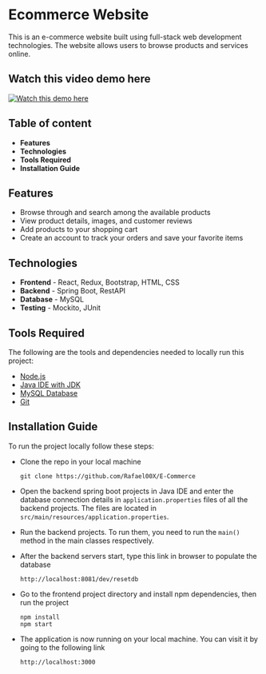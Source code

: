 # Ecommerce Website

This is an e-commerce website built using full-stack web development technologies. The website allows users to browse products and services online.

## Watch this video demo here
[![Watch this demo here](https://img.youtube.com/vi/r7Tiu2uz9KU/0.jpg)](https://www.youtube.com/watch?v=r7Tiu2uz9KU)

## Table of content

* **Features**
* **Technologies**
* **Tools Required**
* **Installation Guide**

## Features

* Browse through and search among the available products
* View product details, images, and customer reviews
* Add products to your shopping cart
* Create an account to track your orders and save your favorite items

## Technologies

* **Frontend** - React, Redux, Bootstrap, HTML, CSS
* **Backend** - Spring Boot, RestAPI
* **Database** - MySQL
* **Testing** - Mockito, JUnit

## Tools Required

The following are the tools and dependencies needed to locally run this project:

* [Node.js](https://nodejs.org/en/)
* [Java IDE with JDK](https://www.jetbrains.com/idea/download/)
* [MySQL Database](https://dev.mysql.com/downloads/mysql/)
* [Git](https://git-scm.com/downloads/)

## Installation Guide

To run the project locally follow these steps:

* Clone the repo in your local machine
    ```
    git clone https://github.com/Rafael00X/E-Commerce
    ```

* Open the backend spring boot projects in Java IDE and enter the database connection details in `application.properties` files of all the backend projects. The files are located in `src/main/resources/application.properties`.

* Run the backend projects. To run them, you need to run the `main()` method in the main classes respectively.

* After the backend servers start, type this link in browser to populate the database
    ```
    http://localhost:8081/dev/resetdb
    ```

* Go to the frontend project directory and install npm dependencies, then run the project
    ```
    npm install
    npm start
    ```

* The application is now running on your local machine. You can visit it by going to the following link
    ```
    http://localhost:3000
    ```